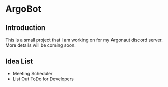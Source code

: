 # ArgoBot

## Introduction
This is a small project that I am working on for my Argonaut discord server. More details will be coming soon.

## Idea List
- Meeting Scheduler
- List Out ToDo for Developers
